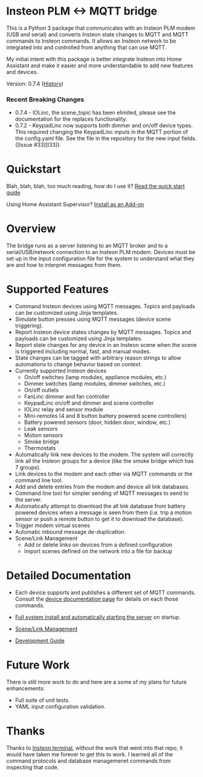 # Insteon PLM <-> MQTT bridge

This is a Python 3 package that communicates with an Insteon PLM modem
(USB and serial) and converts Insteon state changes to MQTT and MQTT
commands to Insteon commands.  It allows an Insteon network to be
integrated into and controlled from anything that can use MQTT.

My initial intent with this package is better integrate Insteon into
Home Assistant and make it easier and more understandable to add new
features and devices.

Version: 0.7.4  ([History](HISTORY.md))

### Recent Breaking Changes

- 0.7.4 - IOLinc, the scene_topic has been elimited, please see the documentation
  for the replaces functionality.
- 0.7.2 - KeypadLinc now supports both dimmer and on/off device types.  This required
  changing the KeypadLinc inputs in the MQTT portion of the config.yaml file.
  See the file in the repository for the new input fields. ([Issue #33][I33]).


# Quickstart

Blah, blah, blah, too much reading, how do I use it?  [Read the quick
start guide](docs/quick_start.md)

Using Home Assistant Supervisor? [Install as an Add-on](docs/HA_Addon_Instructions.md)

# Overview

The bridge runs as a server listening to an MQTT broker and to a
serial/USB/network connection to an Insteon PLM modem.  Devices must
be set up in the input configuration file for the system to understand
what they are and how to interpret messages from them.


# Supported Features

- Command Insteon devices using MQTT messages.  Topics and payloads
  can be customized using Jinja templates.
- Simulate button presses using MQTT messages (device scene triggering).
- Report Insteon device states changes by MQTT messages.  Topics and
  payloads can be customized using Jinja templates.
- Report state changes for any device in an Insteon scene when the
  scene is triggered including normal, fast, and manual modes.
- State changes can be tagged with arbitrary reason strings to allow
  automations to change behavior based on context.
- Currently supported Insteon devices
  - On/off switches (lamp modules, appliance modules, etc.)
  - Dimmer switches (lamp modules, dimmer switches, etc.)
  - On/off outlets
  - FanLinc dimmer and fan controller
  - KeypadLinc on/off and dimmer and scene controller
  - IOLinc relay and sensor module
  - Mini-remotes (4 and 8 button battery powered scene controllers)
  - Battery powered sensors (door, hidden door, window, etc.)
  - Leak sensors
  - Motion sensors
  - Smoke bridge
  - Thermostats
- Automatically link new devices to the modem.  The system will
  correctly link all the Insteon groups for a device (like the smoke
  bridge which has 7 groups).
- Link devices to the modem and each other via MQTT commands or the
  command line tool.
- Add and delete entries from the modem and device all link databases.
- Command line tool for simpler sending of MQTT messages to send to
  the server.
- Automatically attempt to download the all link database from battery
  powered devices when a message is seen from them (i.e. trip a motion
  sensor or push a remote button to get it to download the database).
- Trigger modem virtual scenes
- Automatic inbound message de-duplication.
- Scene/Link Management
  - Add or delete links on devices from a defined configuration
  - Import scenes defined on the network into a file for backup


# Detailed Documentation

- Each device supports and publishes a different set of MQTT commands.
  Consult the [device documentation page](docs/mqtt.md) for details
  on each those commands.

- [Full system install and automatically starting the server](docs/auto_start.md) on startup.

- [Scene/Link Management](docs/scenes.md)

- [Development Guide](docs/CONTRIBUTING.md)


# Future Work

There is still more work to do and here are a some of my plans for
future enhancements:

- Full suite of unit tests.
- YAML input configuration validation.


# Thanks

Thanks to [Insteon terminal](https://github.com/pfrommerd/insteon-terminal),
without the work that went into that repo, it would have taken me
forever to get this to work.  I learned all of the command protocols
and database managemenet commands from inspecting that code.
